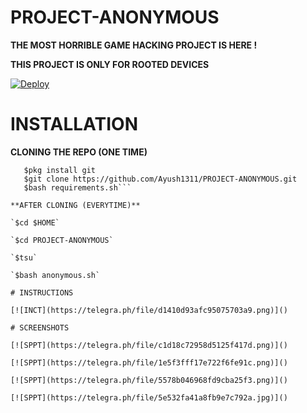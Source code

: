 # PROJECT-ANONYMOUS

**THE MOST HORRIBLE GAME HACKING PROJECT IS HERE !**

**THIS PROJECT IS ONLY FOR ROOTED DEVICES**

[![Deploy](https://telegra.ph/file/7ca5bc0f3e72ac82edb1f.jpg)](https://ayush1311.github.io/PROJECT-ANONYMOUS/)

# INSTALLATION

**CLONING THE REPO (ONE TIME)**

 ```$cd $HOME
    $pkg install git
    $git clone https://github.com/Ayush1311/PROJECT-ANONYMOUS.git
    $bash requirements.sh```

**AFTER CLONING (EVERYTIME)**
  
 `$cd $HOME`

 `$cd PROJECT-ANONYMOUS`

 `$tsu`

 `$bash anonymous.sh`

# INSTRUCTIONS

[![INCT](https://telegra.ph/file/d1410d93afc95075703a9.png)]()

# SCREENSHOTS

[![SPPT](https://telegra.ph/file/c1d18c72958d5125f417d.png)]()

[![SPPT](https://telegra.ph/file/1e5f3fff17e722f6fe91c.png)]()

[![SPPT](https://telegra.ph/file/5578b046968fd9cba25f3.png)]()

[![SPPT](https://telegra.ph/file/5e532fa41a8fb9e7c792a.jpg)]()
